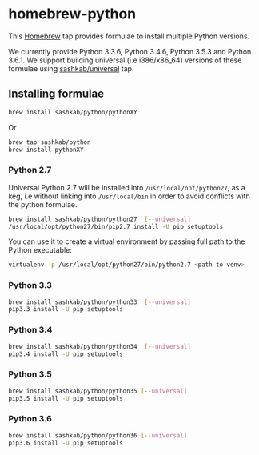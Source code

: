 # homebrew-python

This [Homebrew](http://brew.sh) tap provides formulae to install multiple Python versions.

We currently provide Python 3.3.6, Python 3.4.6, Python 3.5.3 and Python 3.6.1. 
We support building universal (i.e i386/x86_64) versions of these formulae using [sashkab/universal](https://github.com/sashkab/homebrew-universal) tap.

## Installing formulae

```bash
brew install sashkab/python/pythonXY
```

Or

```bash
brew tap sashkab/python
brew install pythonXY
```

### Python 2.7

Universal Python 2.7 will be installed into `/usr/local/opt/python27`, as a keg,
i.e without linking into `/usr/local/bin` in order to avoid conflicts with the python formulae.

```bash
brew install sashkab/python/python27  [--universal]
/usr/local/opt/python27/bin/pip2.7 install -U pip setuptools
```

You can use it to create a virtual environment by passing full path to the Python executable:

```bash
virtualenv -p /usr/local/opt/python27/bin/python2.7 <path to venv>
```

### Python 3.3

```bash
brew install sashkab/python/python33  [--universal]
pip3.3 install -U pip setuptools
```

### Python 3.4

```bash
brew install sashkab/python/python34  [--universal]
pip3.4 install -U pip setuptools
```

### Python 3.5

```bash
brew install sashkab/python/python35 [--universal]
pip3.5 install -U pip setuptools
```

### Python 3.6

```bash
brew install sashkab/python/python36 [--universal]
pip3.6 install -U pip setuptools
```
